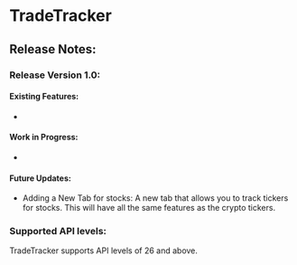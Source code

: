 # TradeTracker
 
## Release Notes:
### Release Version 1.0:
#### Existing Features:
  * 
#### Work in Progress:
  *
#### Future Updates:
  * Adding a New Tab for stocks: A new tab that allows you to track tickers for stocks. This will have all the same features as the crypto tickers.

### Supported API levels:
TradeTracker supports API levels of 26 and above.
